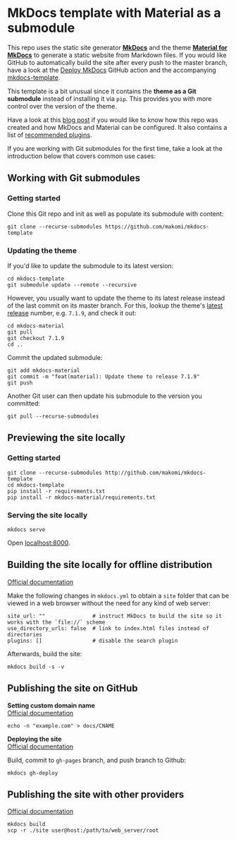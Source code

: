 # MkDocs template with Material as a submodule
This repo uses the static site generator **[MkDocs](https://www.mkdocs.org/)** and the theme **[Material for MkDocs](https://squidfunk.github.io/mkdocs-material/)** to generate a static website from Markdown files. If you would like GitHub to automatically build the site after every push to the master branch, have a look at the [Deploy MkDocs](https://github.com/marketplace/actions/deploy-mkdocs) GitHub action and the accompanying [mkdocs-template](https://github.com/mhausenblas/mkdocs-template).

This template is a bit unusual since it contains the **theme as a Git submodule** instead of installing it via `pip`. This provides you with more control over the version of the theme.

Have a look at this [blog post](https://makomi.net/posts/creating-a-website-with-mkdocs-and-material) if you would like to know how this repo was created and how MkDocs and Material can be configured. It also contains a list of [recommended plugins](https://makomi.net/posts/creating-a-website-with-mkdocs-and-material#recommended-plugins).

If you are working with Git submodules for the first time, take a look at the introduction below that covers common use cases:


## Working with Git submodules
### Getting started
Clone this Git repo and init as well as populate its submodule with content:
```
git clone --recurse-submodules https://github.com/makomi/mkdocs-template
```

### Updating the theme
If you'd like to update the submodule to its latest version:
```
cd mkdocs-template
git submodule update --remote --recursive
```
However, you usually want to update the theme to its latest release instead of the last commit on its master branch.
For this, lookup the theme's [latest release](https://github.com/squidfunk/mkdocs-material/releases/latest/) number, e.g. `7.1.9`, and check it out:
```
cd mkdocs-material
git pull
git checkout 7.1.9
cd ..
```
Commit the updated submodule:
```
git add mkdocs-material
git commit -m "feat(material): Update theme to release 7.1.9"
git push
```
Another Git user can then update his submodule to the version you committed:
```
git pull --recurse-submodules
```


## Previewing the site locally
### Getting started
```
git clone --recurse-submodules http://github.com/makomi/mkdocs-template
cd mkdocs-template
pip install -r requirements.txt
pip install -r mkdocs-material/requirements.txt
```

### Serving the site locally
```
mkdocs serve
```
Open [localhost:8000](localhost:8000).


## Building the site locally for offline distribution
[Official documentation](https://www.mkdocs.org/user-guide/deploying-your-docs/#local-files)

Make the following changes in `mkdocs.yml` to obtain a `site` folder that can be viewed in a web browser without the need for any kind of web server:
```
site_url: ""               # instruct MkDocs to build the site so it works with the `file://` scheme
use_directory_urls: false  # link to index.html files instead of directories
plugins: []                # disable the search plugin
```
Afterwards, build the site:
```
mkdocs build -s -v
```


## Publishing the site on GitHub
**Setting custom domain name**  
[Official documentation](https://www.mkdocs.org/user-guide/deploying-your-docs/#custom-domains)
```
echo -n "example.com" > docs/CNAME
```

**Deploying the site**  
[Official documentation](https://www.mkdocs.org/user-guide/deploying-your-docs/#project-pages)

Build, commit to `gh-pages` branch, and push branch to Github:
```
mkdocs gh-deploy
```

## Publishing the site with other providers
[Official documentation](https://www.mkdocs.org/user-guide/deploying-your-docs/#other-providers)
```
mkdocs build
scp -r ./site user@host:/path/to/web_server/root
```

